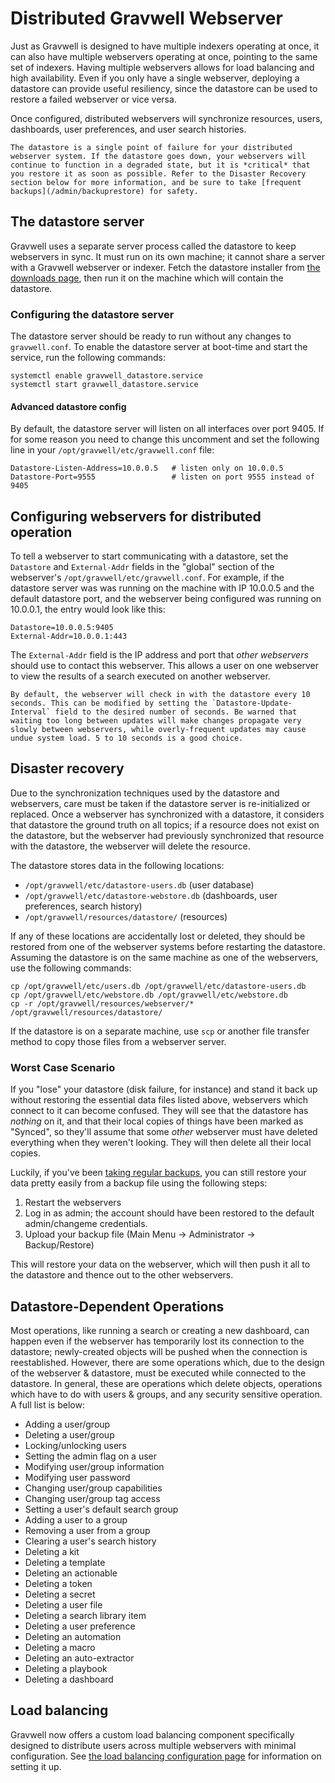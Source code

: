# Distributed Gravwell Webserver

Just as Gravwell is designed to have multiple indexers operating at once, it can also have multiple webservers operating at once, pointing to the same set of indexers. Having multiple webservers allows for load balancing and high availability. Even if you only have a single webserver, deploying a datastore can provide useful resiliency, since the datastore can be used to restore a failed webserver or vice versa.

Once configured, distributed webservers will synchronize resources, users, dashboards, user preferences, and user search histories.

```{note}
The datastore is a single point of failure for your distributed webserver system. If the datastore goes down, your webservers will continue to function in a degraded state, but it is *critical* that you restore it as soon as possible. Refer to the Disaster Recovery section below for more information, and be sure to take [frequent backups](/admin/backuprestore) for safety.
```

## The datastore server

Gravwell uses a separate server process called the datastore to keep webservers in sync. It must run on its own machine; it cannot share a server with a Gravwell webserver or indexer. Fetch the datastore installer from [the downloads page](/quickstart/downloads), then run it on the machine which will contain the datastore.

### Configuring the datastore server

The datastore server should be ready to run without any changes to `gravwell.conf`. To enable the datastore server at boot-time and start the service, run the following commands:

```
systemctl enable gravwell_datastore.service
systemctl start gravwell_datastore.service
```

#### Advanced datastore config

By default, the datastore server will listen on all interfaces over port 9405. If for some reason you need to change this uncomment and set the following line in your `/opt/gravwell/etc/gravwell.conf` file:

```
Datastore-Listen-Address=10.0.0.5	# listen only on 10.0.0.5
Datastore-Port=9555					# listen on port 9555 instead of 9405
```

## Configuring webservers for distributed operation

To tell a webserver to start communicating with a datastore, set the `Datastore` and `External-Addr` fields in the "global" section of the webserver's `/opt/gravwell/etc/gravwell.conf`. For example, if the datastore server was was running on the machine with IP 10.0.0.5 and the default datastore port, and the webserver being configured was running on 10.0.0.1, the entry would look like this:

```
Datastore=10.0.0.5:9405
External-Addr=10.0.0.1:443
```

The `External-Addr` field is the IP address and port that *other webservers* should use to contact this webserver. This allows a user on one webserver to view the results of a search executed on another webserver.

```{note}
By default, the webserver will check in with the datastore every 10 seconds. This can be modified by setting the `Datastore-Update-Interval` field to the desired number of seconds. Be warned that waiting too long between updates will make changes propagate very slowly between webservers, while overly-frequent updates may cause undue system load. 5 to 10 seconds is a good choice.
```

## Disaster recovery

Due to the synchronization techniques used by the datastore and webservers, care must be taken if the datastore server is re-initialized or replaced. Once a webserver has synchronized with a datastore, it considers that datastore the ground truth on all topics; if a resource does not exist on the datastore, but the webserver had previously synchronized that resource with the datastore, the webserver will delete the resource.

The datastore stores data in the following locations:

* `/opt/gravwell/etc/datastore-users.db` (user database)
* `/opt/gravwell/etc/datastore-webstore.db` (dashboards, user preferences, search history)
* `/opt/gravwell/resources/datastore/` (resources)

If any of these locations are accidentally lost or deleted, they should be restored from one of the webserver systems before restarting the datastore. Assuming the datastore is on the same machine as one of the webservers, use the following commands:

```
cp /opt/gravwell/etc/users.db /opt/gravwell/etc/datastore-users.db
cp /opt/gravwell/etc/webstore.db /opt/gravwell/etc/webstore.db
cp -r /opt/gravwell/resources/webserver/* /opt/gravwell/resources/datastore/
```

If the datastore is on a separate machine, use `scp` or another file transfer method to copy those files from a webserver server.

### Worst Case Scenario

If you "lose" your datastore (disk failure, for instance) and stand it back up without restoring the essential data files listed above, webservers which connect to it can become confused. They will see that the datastore has *nothing* on it, and that their local copies of things have been marked as "Synced", so they'll assume that some *other* webserver must have deleted everything when they weren't looking. They will then delete all their local copies.

Luckily, if you've been [taking regular backups](/admin/backuprestore), you can still restore your data pretty easily from a backup file using the following steps:

1. Restart the webservers
2. Log in as admin; the account should have been restored to the default admin/changeme credentials.
3. Upload your backup file (Main Menu -> Administrator -> Backup/Restore)

This will restore your data on the webserver, which will then push it all to the datastore and thence out to the other webservers.

## Datastore-Dependent Operations

Most operations, like running a search or creating a new dashboard, can happen even if the webserver has temporarily lost its connection to the datastore; newly-created objects will be pushed when the connection is reestablished. However, there are some operations which, due to the design of the webserver & datastore, must be executed while connected to the datastore. In general, these are operations which delete objects, operations which have to do with users & groups, and any security sensitive operation. A full list is below:

* Adding a user/group
* Deleting a user/group
* Locking/unlocking users
* Setting the admin flag on a user
* Modifying user/group information
* Modifying user password
* Changing user/group capabilities
* Changing user/group tag access
* Setting a user's default search group
* Adding a user to a group
* Removing a user from a group
* Clearing a user's search history
* Deleting a kit
* Deleting a template
* Deleting an actionable
* Deleting a token
* Deleting a secret
* Deleting a user file
* Deleting a search library item
* Deleting a user preference
* Deleting an automation
* Deleting a macro
* Deleting an auto-extractor
* Deleting a playbook
* Deleting a dashboard

## Load balancing

Gravwell now offers a custom load balancing component specifically designed to distribute users across multiple webservers with minimal configuration. See [the load balancing configuration page](loadbalancer) for information on setting it up.
